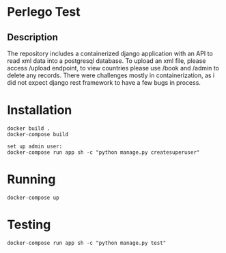 # Perlego Test
## Description
The repository includes a containerized django application with an API to read xml data into a postgresql database.
To upload an xml file, please access /upload endpoint, to view countries please use /book and /admin to delete any records.
There were challenges mostly in containerization, as i did not expect django rest framework to have a few bugs in process.

# Installation
```
docker build .
docker-compose build

set up admin user:
docker-compose run app sh -c "python manage.py createsuperuser"

```

# Running
```
docker-compose up
```

# Testing 
```
docker-compose run app sh -c "python manage.py test"
```

